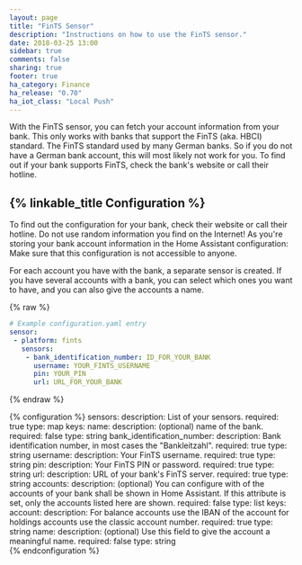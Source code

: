 ```yaml
---
layout: page
title: "FinTS Sensor"
description: "Instructions on how to use the FinTS sensor."
date: 2018-03-25 13:00
sidebar: true
comments: false
sharing: true
footer: true
ha_category: Finance
ha_release: "0.70"
ha_iot_class: "Local Push"
---
```


With the FinTS sensor, you can fetch your account information from your bank. This only works with banks that support the FinTS (aka. HBCI) standard. The FinTS standard used by many German banks. So if you do not have a German bank account, this will most likely not work for you. To find out if your bank supports FinTS, check the bank's website or call their hotline.

## {% linkable_title Configuration %}

To find out the configuration for your bank, check their website or call their hotline. Do not use random information you find on the Internet! As you're storing your bank account information in the Home Assistant configuration: Make sure that this configuration is not accessible to anyone.

For each account you have with the bank, a separate sensor is created. If you have several accounts with a bank, you can select which ones you want to have, and you can also give the accounts a name.

{% raw %}
```yaml
# Example configuration.yaml entry
sensor:
 - platform: fints
   sensors:
    - bank_identification_number: ID_FOR_YOUR_BANK
      username: YOUR_FINTS_USERNAME
      pin: YOUR_PIN
      url: URL_FOR_YOUR_BANK
```
{% endraw %}

{% configuration %}
sensors:
  description: List of your sensors.
  required: true
  type: map
  keys:
    name:
      description: (optional) name of the bank.
      required: false
      type: string
    bank_identification_number: 
      description: Bank identification number, in most cases the "Bankleitzahl".
      required: true
      type: string
    username: 
      description: Your FinTS username.
      required: true
      type: string
    pin:
      description: Your FinTS PIN or password.
      required: true
      type: string
    url: 
      description: URL of your bank's FinTS server.
      required: true
      type: string
    accounts:
      description: (optional) You can configure with of the accounts of your bank shall be shown in Home Assistant. If this attribute is set, only the accounts listed here are shown. 
      required: false
      type: list
      keys: 
        account:
          description: For balance accounts use the IBAN of the account for holdings accounts use the classic account number.
          required: true
          type: string
        name:
          description: (optional) Use this field to give the account a meaningful name.
          required: false
          type: string           
{% endconfiguration %}
